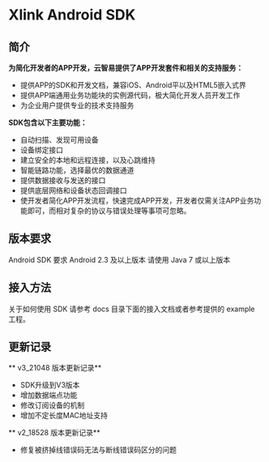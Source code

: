 #  Xlink Android SDK

## 简介


**为简化开发者的APP开发，云智易提供了APP开发套件和相关的支持服务：**
- 提供APP的SDK和开发文档，兼容iOS、Android平以及HTML5嵌入式界
- 提供APP端通用业务功能块的实例源代码，极大简化开发人员开发工作
- 为企业用户提供专业的技术支持服务

**SDK包含以下主要功能：**
- 自动扫描、发现可用设备
- 设备绑定接口
- 建立安全的本地和远程连接，以及心跳维持
- 智能链路功能，选择最优的数据通道
- 提供数据接收与发送的接口
- 提供底层网络和设备状态回调接口
- 使开发者简化APP开发流程，快速完成APP开发，开发者仅需关注APP业务功能即可，而相对复杂的协议与错误处理等事项可忽略。


## 版本要求

Android SDK 要求 Android 2.3 及以上版本
请使用 Java 7 或以上版本


## 接入方法
关于如何使用 SDK 请参考 docs 目录下面的接入文档或者参考提供的 example 工程。

## 更新记录

** v3_21048 版本更新记录** 
- SDK升级到V3版本
- 增加数据端点功能
- 修改订阅设备的机制
- 增加不定长度MAC地址支持


** v2_18528 版本更新记录** 
- 修复被挤掉线错误码无法与断线错误码区分的问题